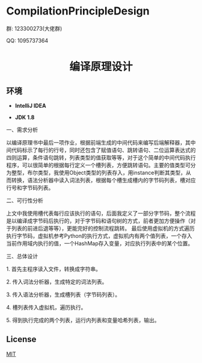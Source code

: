 # CompilationPrincipleDesign

<p>群: 123300273(大佬群)</p>
<p>QQ: 1095737364</p>
<p><h1 align="center">编译原理设计</h1></p>


## 环境

- <b>IntelliJ IDEA</b>

- <b>JDK 1.8</b>
<p>一、需求分析</p>
<p>以编译原理书中最后一项作业，根据前端生成的中间代码来编写后端解释器，其中间代码标示了每行的行号，同时还包含了赋值语句、跳转语句、二位运算表达式的四则运算，条件语句跳转，列表类型的值获取等等，对于这个简单的中间代码执行程序，可以很简单的根据每行定义一个槽列表，方便跳转语句。主要的值类型可分为整型，布尔类型，我使用Object类型的列表存入，用instance判断其类型，从而转换，语法分析器中读入词法列表，根据每个槽生成槽内的字节码列表，槽对应行号和字节码列表。</p>
<p>二、可行性分析</p>
 
<p>上文中我使用槽代表每行应该执行的语句，后面我定义了一部分字节码，整个流程是以编译成字节码后执行的，对于字节码和语句树的方式，前者更加方便操作（对于列表的前进后退等等），更能完好的控制流程跳转。
最后使用虚拟机的方式遍历执行字节码，虚拟机参考Python的执行方式，虚拟机内有两个值列表，一个存入当前作用域内执行的值，一个HashMap存入变量，对应执行列表中的某个位置。</p>


<p>三、总体设计</p>
<p>1.   首先主程序读入文件，转换成字符串。</p>
<p>2.   传入词法分析器，生成特定的词法列表。</p>
<p>3.   传入语法分析器，生成槽列表（字节码列表）。</p>
<p>4.   槽列表传入虚拟机，遍历执行。</p>
<p>5.   得到执行完成的两个列表，运行内列表和变量哈希列表，输出。</p>


## License

[MIT](https://www.cnblogs.com/yysbolg/)

